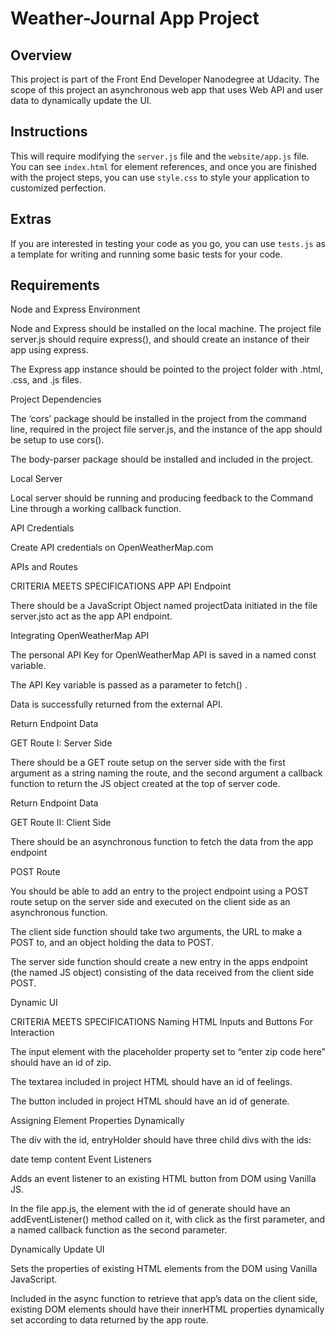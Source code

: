 # Weather-Journal App Project

## Overview
This project is part of the Front End Developer Nanodegree at Udacity. The scope of this project an asynchronous web app that uses Web API and user data to dynamically update the UI. 

## Instructions
This will require modifying the `server.js` file and the `website/app.js` file. You can see `index.html` for element references, and once you are finished with the project steps, you can use `style.css` to style your application to customized perfection.

## Extras
If you are interested in testing your code as you go, you can use `tests.js` as a template for writing and running some basic tests for your code.

## Requirements
Node and Express Environment

Node and Express should be installed on the local machine. The project file server.js should require express(), and should create an instance of their app using express.

The Express app instance should be pointed to the project folder with .html, .css, and .js files.

Project Dependencies

The ‘cors’ package should be installed in the project from the command line, required in the project file server.js, and the instance of the app should be setup to use cors().

The body-parser package should be installed and included in the project.

Local Server

Local server should be running and producing feedback to the Command Line through a working callback function.

API Credentials

Create API credentials on OpenWeatherMap.com

APIs and Routes

CRITERIA
MEETS SPECIFICATIONS
APP API Endpoint

There should be a JavaScript Object named projectData initiated in the file server.jsto act as the app API endpoint.

Integrating OpenWeatherMap API

The personal API Key for OpenWeatherMap API is saved in a named const variable.

The API Key variable is passed as a parameter to fetch() .

Data is successfully returned from the external API.

Return Endpoint Data

GET Route I: Server Side

There should be a GET route setup on the server side with the first argument as a string naming the route, and the second argument a callback function to return the JS object created at the top of server code.

Return Endpoint Data

GET Route II: Client Side

There should be an asynchronous function to fetch the data from the app endpoint

POST Route

You should be able to add an entry to the project endpoint using a POST route setup on the server side and executed on the client side as an asynchronous function.

The client side function should take two arguments, the URL to make a POST to, and an object holding the data to POST.

The server side function should create a new entry in the apps endpoint (the named JS object) consisting of the data received from the client side POST.

Dynamic UI

CRITERIA
MEETS SPECIFICATIONS
Naming HTML Inputs and Buttons For Interaction

The input element with the placeholder property set to “enter zip code here” should have an id of zip.

The textarea included in project HTML should have an id of feelings.

The button included in project HTML should have an id of generate.

Assigning Element Properties Dynamically

The div with the id, entryHolder should have three child divs with the ids:

date
temp
content
Event Listeners

Adds an event listener to an existing HTML button from DOM using Vanilla JS.

In the file app.js, the element with the id of generate should have an addEventListener() method called on it, with click as the first parameter, and a named callback function as the second parameter.

Dynamically Update UI

Sets the properties of existing HTML elements from the DOM using Vanilla JavaScript.

Included in the async function to retrieve that app’s data on the client side, existing DOM elements should have their innerHTML properties dynamically set according to data returned by the app route.
